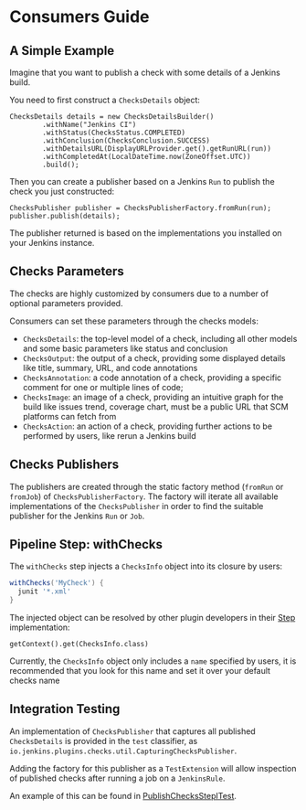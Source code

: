 
# Consumers Guide

## A Simple Example

Imagine that you want to publish a check with some details of a Jenkins build. 

You need to first construct a `ChecksDetails` object:

```
ChecksDetails details = new ChecksDetailsBuilder()
        .withName("Jenkins CI")
        .withStatus(ChecksStatus.COMPLETED)
        .withConclusion(ChecksConclusion.SUCCESS)
        .withDetailsURL(DisplayURLProvider.get().getRunURL(run))
        .withCompletedAt(LocalDateTime.now(ZoneOffset.UTC))
        .build();
```

Then you can create a publisher based on a Jenkins `Run` to publish the check you just constructed:

```
ChecksPublisher publisher = ChecksPublisherFactory.fromRun(run);
publisher.publish(details);
```

The publisher returned is based on the implementations you installed on your Jenkins instance.

## Checks Parameters

The checks are highly customized by consumers due to a number of optional parameters provided.

Consumers can set these parameters through the checks models:

- `ChecksDetails`: the top-level model of a check, including all other models and some basic parameters like status and conclusion
- `ChecksOutput`: the output of a check, providing some displayed details like title, summary, URL, and code annotations
- `ChecksAnnotation`: a code annotation of a check, providing a specific comment for one or multiple lines of code;
- `ChecksImage`: an image of a check, providing an intuitive graph for the build like issues trend, coverage chart, must be a public URL that SCM platforms can fetch from
- `ChecksAction`: an action of a check, providing further actions to be performed by users, like rerun a Jenkins build

## Checks Publishers

The publishers are created through the static factory method (`fromRun` or `fromJob`) of `ChecksPublisherFactory`.
The factory will iterate all available implementations of the `ChecksPublisher` in order to find the suitable publisher for the Jenkins `Run` or `Job`.

## Pipeline Step: withChecks

The `withChecks` step injects a `ChecksInfo` object into its closure by users:

```groovy
withChecks('MyCheck') {
  junit '*.xml'
}
```

The injected object can be resolved by other plugin developers in their [Step](https://javadoc.jenkins.io/plugin/workflow-step-api/org/jenkinsci/plugins/workflow/steps/Step.html) implementation:

```
getContext().get(ChecksInfo.class)
```

Currently, the `ChecksInfo` object only includes a `name` specified by users,
it is recommended that you look for this name and set it over your default checks name

## Integration Testing

An implementation of `ChecksPublisher` that captures all published `ChecksDetails` is provided
in the `test` classifier, as `io.jenkins.plugins.checks.util.CapturingChecksPublisher`.

Adding the factory for this publisher as a `TestExtension` will allow inspection of published checks after running a job
on a `JenkinsRule`.

An example of this can be found in [PublishChecksStepITest](../src/test/java/io/jenkins/plugins/checks/steps/PublishChecksStepITest.java).
